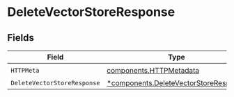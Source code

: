 # DeleteVectorStoreResponse


## Fields

| Field                                                                                         | Type                                                                                          | Required                                                                                      | Description                                                                                   |
| --------------------------------------------------------------------------------------------- | --------------------------------------------------------------------------------------------- | --------------------------------------------------------------------------------------------- | --------------------------------------------------------------------------------------------- |
| `HTTPMeta`                                                                                    | [components.HTTPMetadata](../../models/components/httpmetadata.md)                            | :heavy_check_mark:                                                                            | N/A                                                                                           |
| `DeleteVectorStoreResponse`                                                                   | [*components.DeleteVectorStoreResponse](../../models/components/deletevectorstoreresponse.md) | :heavy_minus_sign:                                                                            | OK                                                                                            |